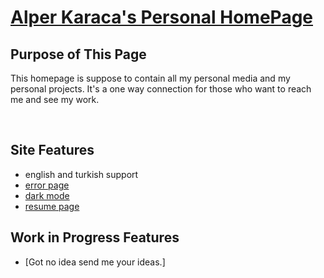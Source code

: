 # [Alper Karaca's Personal HomePage](https://alper.karaca)

## Purpose of This Page

This homepage is suppose to contain all my personal media and my personal projects. It's a one way connection for those who want to reach me and see my work.

<br>

## Site Features

* english and turkish support
* [error page](https://alper.karaca/404.html)
* [dark mode](https://alper.karaca/dark)
* [resume page](https://alper.karaca/resume)
## Work in Progress Features

* [Got no idea send me your ideas.]
